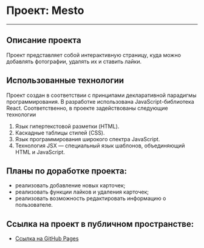 # Проект: Mesto
----------------------------

## Описание проекта
Проект представляет собой интерактивную страницу, куда можно добавлять фотографии, удалять их и ставить лайки.

## Использованные технологии
Проект создан в соответствии с принципами декларативной парадигмы программирования.
В разработке использована JavaScript-библиотека React. Соответственно, в проекте задействованы следующие технологии
1. Язык гипертекстовой разметки (HTML).
2. Каскадные таблицы стилей (CSS).
3. Язык программирования широкого спектра JavaScript.
4. Технология JSX — специальный язык шаблонов, объединяющий HTML и JavaScript.

## Планы по доработке проекта:
* реализовать добавление новых карточек;
* реализовать функции лайков и удаления карточек;
* реализовать возможность редактировать информацию о пользователе.

## Ссылка на проект в публичном пространстве:
* [Ссылка на GitHub Pages](https://veitko-se.github.io/react-mesto-auth/index.html)
